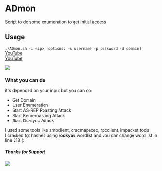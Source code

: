 # ADmon
Script to do some enumeration to get initial access
## Usage <br>
```./ADmon.sh -i <ip> [options: -u username -p password -d domain]```<br>
<a href="https://youtu.be/IENlI2H5WHk" target="_blank">YouTube</a><br>
[YouTube](https://external.ink?to=https://youtu.be/IENlI2H5WHk)<br>

<img src="https://github.com/0xDigimon/ADmon/blob/main/media/1.png?raw=true"><br>

### What you can do
it's depended on your input but you can do: 
- Get Domain 
- User Enumeration 
- Start AS-REP Roasting Attack
- Start Kerberoasting Attack
- Start Dc-sync Attack

I used some tools like smbclient, cracmapexec, rpcclient, impacket tools<br>
I cracked tgt hashes using <strong>rockyou</strong> wordlist and you can change word list in line 218 (:<br> 
##### Thanks for Support 
<img src="https://github.com/0xDigimon/ADmon/blob/main/media/2.png?raw=true"><br>
